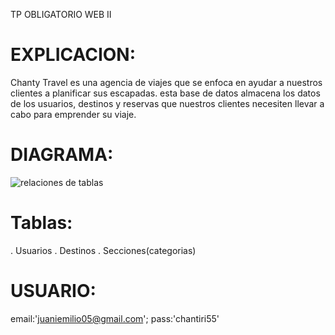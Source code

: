 TP OBLIGATORIO WEB II

# EXPLICACION:

Chanty Travel es una agencia de viajes que se enfoca en ayudar a nuestros clientes a planificar sus escapadas.
esta base de datos almacena los datos de los usuarios, destinos y reservas que nuestros clientes necesiten llevar a cabo para emprender su viaje.

# DIAGRAMA:
![relaciones de tablas](https://github.com/user-attachments/assets/5afb65d7-5da7-4052-b1b2-073784995684)


# Tablas:
. Usuarios
. Destinos 
. Secciones(categorias)

# USUARIO:

email:'juaniemilio05@gmail.com';
pass:'chantiri55'

